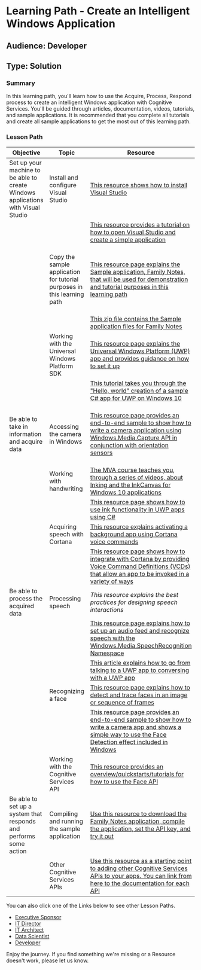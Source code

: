 Learning Path - Create an Intelligent Windows Application
=================================================================================
Audience: Developer
---------------------------------
Type: Solution
--------------------
### Summary
In this learning path, you'll learn how to use the Acquire, Process, Respond process to create an intelligent Windows application with Cognitive Services. You'll be guided through articles, documentation, videos, tutorials, and sample applications. It is recommended that you complete all tutorials and create all sample applications to get the most out of this learning path.


### Lesson Path
| Objective                                                                        | Topic                                                                   | Resource                                                                                                                                                                                                                                                          | Technologies                                                                                                                                                                           | Level        | Pre-Requisites                                                                                                                                                                                              |
|----------------------------------------------------------------------------------|-------------------------------------------------------------------------|--------------------------------------------------------------------------------------------------------------------------------------------------------------------|----------------------------------------------------------------------------------------------------------------------------------------------------------------------------------------|--------------|---------------------------------------------------------------------------------------------------------------------|
| Set up your machine to be able to create Windows applications with Visual Studio | Install and configure Visual Studio                                     | [This resource shows how to install Visual Studio](https://www.visualstudio.com/downloads/)                                                                                                                                                                       | Visual Studio                                                                                                                                                                          | Beginner     | None                                                                                                                                                                                                        |
|                                                                                  |                                                                         | [This resource provides a tutorial on how to open Visual Studio and create a simple application](https://msdn.microsoft.com/en-us/library/jj153219.aspx)                                                                                                          | C\#, Visual Studio                                                                                                                                                                     | Beginner     | None                                                                                                                                                                                                        |
|                                                                                  | Copy the sample application for tutorial purposes in this learning path | [This resource page explains the Sample application, Family Notes, that will be used for demonstration and tutorial purposes in this learning path](https://github.com/Microsoft/Windows-appsample-familynotes)                                                   | SpeechRecognizer, SpeechSynthesizer, MediaCapture, FaceDetectionEffect, Microsoft Face API, Cortana, InkCanvas API, DataContractJsonSerializer, UWP, Cognitive Services, Visual Studio | Beginner     | None                                                                                                                                                                                                        |
|                                                                                  |                                                                         | [This zip file contains the Sample application files for Family Notes](https://github.com/Microsoft/Windows-appsample-familynotes/archive/master.zip)                                                                                                             | Visual Studio                                                                                                                                                                          | Beginner     | None                                                                                                                                                                                                        |
|                                                                                  | Working with the Universal Windows Platform SDK                         | [This resource page explains the Universal Windows Platform (UWP) app and provides guidance on how to set it up](https://docs.microsoft.com/en-us/windows/uwp/get-started/whats-a-uwp)                                                                            | UWP                                                                                                                                                                                    | Beginner     | None                                                                                                                                                                                                        |
|                                                                                  |                                                                         | [This tutorial takes you through the "Hello, world" creation of a sample C\# app for UWP on Windows 10](https://docs.microsoft.com/en-us/windows/uwp/get-started/create-a-hello-world-app-xaml-universal)                                                         | UWP, C\#, Visual Studio                                                                                                                                                                | Intermediate | Familiarity with Visual Studio, programming background                                                                                                                                                      |
| Be able to take in information and acquire data                                  | Accessing the camera in Windows                                         | [This resource page provides an end-to-end sample to show how to write a camera application using Windows.Media.Capture API in conjunction with orientation sensors](https://github.com/Microsoft/Windows-universal-samples/tree/master/Samples/CameraStarterKit) | Windows.Media.Capture API, UWP, Visual Studio, C\#                                                                                                                                     | Intermediate | Familiarity with Visual Studio, programming background, familiarity with MediaCapture https://docs.microsoft.com/en-us/windows/uwp/audio-video-camera/basic-photo-video-and-audio-capture-with-mediacapture |
|                                                                                  | Working with handwriting                                                | [The MVA course teaches you, through a series of videos, about Inking and the InkCanvas for Windows 10 applications](https://mva.microsoft.com/en-us/training-courses/windows-10-inking-and-the-inkcanvas-14586?l=LRhlWJFsB_5205632527)                           | UWP, C\#, Visual Studio                                                                                                                                                                | Intermediate | Familiarity with Visual Studio, programming background                                                                                                                                                      |
|                                                                                  |                                                                         | [This resource page shows how to use ink functionality in UWP apps using C\#](https://github.com/Microsoft/Windows-universal-samples/tree/master/Samples/SimpleInk)                                                                                               | UWP, C\#, Visual Studio                                                                                                                                                                | Experienced  | Familiarity with Visual Studio, C\# experience                                                                                                                                                              |
|                                                                                  | Acquiring speech with Cortana                                           | [This resource explains activating a background app using Cortana voice commands](https://docs.microsoft.com/en-us/cortana/voicecommands/launch-a-background-app-with-voice-commands-in-cortana)                                                                  | Visual Studio, VCDs, App Service                                                                                                                                                       | Intermediate | Familiarity with Visual Studio, Cortana, and APIs                                                                                                                                                           |
|                                                                                  |                                                                         | [This resource page shows how to integrate with Cortana by providing Voice Command Definitions (VCDs) that allow an app to be invoked in a variety of ways](https://github.com/Microsoft/Windows-universal-samples/tree/master/Samples/CortanaVoiceCommand)       | UWP, C\#, Visual Studio, VCDs                                                                                                                                                          | Experienced  | Familiarity with Visual Studio, C\# experience                                                                                                                                                              |
| Be able to process the acquired data                                             | Processing speech                                                       | *This resource explains the best practices for designing speech interactions*                                                                                                                                                                                     | None                                                                                                                                                                                   | Intermediate | Familiarity with app construction and design                                                                                                                                                                |
|                                                                                  |                                                                         | [This resource page explains how to set up an audio feed and recognize speech with the Windows.Media.SpeechRecognition Namespace](https://docs.microsoft.com/en-us/windows/uwp/input-and-devices/speech-recognition#related-articles)                             | UWP, C\#, Visual Studio                                                                                                                                                                | Experienced  | Familiarity with Visual Studio, C\# experience                                                                                                                                                              |
|                                                                                  |                                                                         | [This article explains how to go from talking to a UWP app to conversing with a UWP app](https://blogs.windows.com/buildingapps/2016/05/23/using-speech-in-your-uwp-apps-from-talking-to-conversing/#03A4VRZP4Dv3bi87.97)                                         | UWP, C\#, Visual Studio                                                                                                                                                                | Experienced  | Familiarity with Visual Studio, C\# experience                                                                                                                                                              |
|                                                                                  | Recognizing a face                                                      | [This resource page explains how to detect and trace faces in an image or sequence of frames](https://docs.microsoft.com/en-us/windows/uwp/audio-video-camera/detect-and-track-faces-in-an-image)                                                                 | UWP, C\#, Visual Studio                                                                                                                                                                | Experienced  | Familiarity with Visual Studio, C\# experience                                                                                                                                                              |
|                                                                                  |                                                                         | [This resource page provides an end-to-end sample to show how to write a camera app and shows a simple way to use the Face Detection effect included in Windows](https://github.com/Microsoft/Windows-universal-samples/tree/master/Samples/CameraFaceDetection)  | UWP, C\#, Visual Studio                                                                                                                                                                | Experienced  | Familiarity with Visual Studio, C\# experience                                                                                                                                                              |
|                                                                                  | Working with the Cognitive Services API                                 | [This resource provides an overview/quickstarts/tutorials for how to use the Face API](https://docs.microsoft.com/en-us/azure/cognitive-services/face/overview)                                                                                                   | C\#, Visual Studio                                                                                                                                                                     | Experienced  | Familiarity with Visual Studio, C\# experience or programming background                                                                                                                                    |
| Be able to set up a system that responds and performs some action                | Compiling and running the sample application                            | [Use this resource to download the Family Notes application, compile the application, set the API key, and try it out](https://github.com/Microsoft/Windows-appsample-familynotes)                                                                                | UWP, C\#, Visual Studio                                                                                                                                                                | Experienced  | Familiarity with Visual Studio, programming background                                                                                                                                                      |
|                                                                                  | Other Cognitive Services APIs                                           | [Use this resource as a starting point to adding other Cognitive Services APIs to your apps. You can link from here to the documentation for each API](https://azure.microsoft.com/en-us/services/cognitive-services/#all-cognitive-services)                     | Cognitive Services                                                                                                                                                                     | Intermediate | Familiarity with Visual Studio, programming background                                                                                                                                                      |


You can also click one of the Links below to see other Lesson Paths. 
- [Executive Sponsor](https://github.com/BuckWoody/LearningPaths/tree/master/Executive%20Sponsor)
- [IT Director](https://github.com/BuckWoody/LearningPaths/tree/master/IT%20Director)
- [IT Architect](https://github.com/BuckWoody/LearningPaths/tree/master/IT%20Architect)
- [Data Scientist](https://github.com/BuckWoody/LearningPaths/tree/master/Data%20Scientist)
- [Developer](https://github.com/BuckWoody/LearningPaths/tree/master/Developer)

Enjoy the journey. If you find something we're missing or a Resource doesn't work, please let us know.